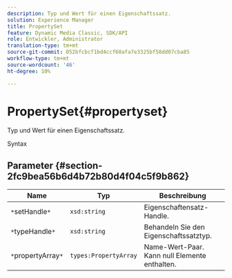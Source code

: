 ```yaml
---
description: Typ und Wert für einen Eigenschaftssatz.
solution: Experience Manager
title: PropertySet
feature: Dynamic Media Classic, SDK/API
role: Entwickler, Administrator
translation-type: tm+mt
source-git-commit: 052bfcbcf1bd4ccf60afa7e3325bf58dd07cba85
workflow-type: tm+mt
source-wordcount: '46'
ht-degree: 10%

---
```



# PropertySet{#propertyset}

Typ und Wert für einen Eigenschaftssatz.

Syntax

## Parameter {#section-2fc9bea56b6d4b72b80d4f04c5f9b862}

| Name | Typ | Beschreibung |
|---|---|---|
| `*`setHandle`*` | `xsd:string` | Eigenschaftensatz-Handle. |
| `*`typeHandle`*` | `xsd:string` | Behandeln Sie den Eigenschaftssatztyp. |
| `*`propertyArray`*` | `types:PropertyArray` | Name-Wert-Paar. Kann null Elemente enthalten. |

